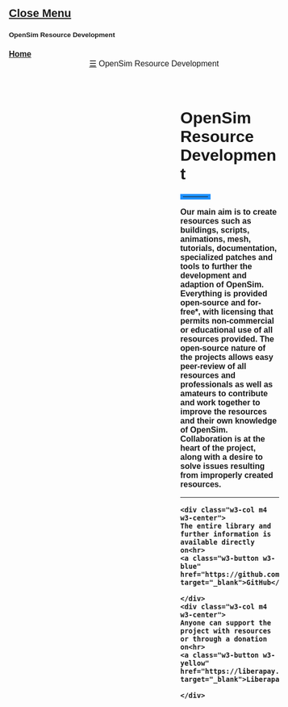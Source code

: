 <!DOCTYPE html>
<html>
<title>OpenSim Resource Development</title>
<meta charset="UTF-8">
<meta name="viewport" content="width=device-width, initial-scale=1">
<link rel="stylesheet" href="https://www.w3schools.com/w3css/4/w3.css">
<link rel="stylesheet" href="https://fonts.googleapis.com/css?family=Poppins">
<style>
body,h1,h2,h3,h4,h5 {font-family: "Poppins", sans-serif}
body {font-size:16px;}
.w3-half img{margin-bottom:-6px;margin-top:16px;opacity:0.8;cursor:pointer}
.w3-half img:hover{opacity:1}
</style>
<body>

<!-- Sidebar/menu -->
<nav class="w3-sidebar w3-blue w3-collapse w3-top w3-large w3-padding" style="z-index:3;width:300px;font-weight:bold;" id="mySidebar"><br>
  <a href="javascript:void(0)" onclick="w3_close()" class="w3-button w3-hide-large w3-display-topleft" style="width:100%;font-size:22px">Close Menu</a>
  <div class="w3-container">
    <h4 class="w3-padding-64"><small><b>OpenSim Resource Development</b></small></h4>
  </div>
  <div class="w3-bar-block">
    <a href="index" onclick="w3_close()" class="w3-bar-item w3-button w3-hover-white">Home</a>
  </div>
</nav>

<!-- Top menu on small screens -->
<header class="w3-container w3-top w3-hide-large w3-blue w3-xlarge w3-padding">
  <a href="javascript:void(0)" class="w3-button w3-blue w3-margin-right" onclick="w3_open()">☰</a>
  <span>OpenSim Resource Development</span>
</header>

<!-- Overlay effect when opening sidebar on small screens -->
<div class="w3-overlay w3-hide-large" onclick="w3_close()" style="cursor:pointer" title="close side menu" id="myOverlay"></div>

<!-- !PAGE CONTENT! -->
<div class="w3-main" style="margin-left:340px;margin-right:40px">

  <!-- Header -->
  <div class="w3-container" style="margin-top:80px">
    <h1 class="w3-jumbo"><b>OpenSim Resource Development</b></h1>
    <hr style="width:50px;border:5px solid DodgerBlue" class="w3-round">
  </div>
  
  <div class="w3-half">
  <b>Our main aim is to create resources such as buildings, scripts, animations, mesh, tutorials, documentation, specialized patches and tools to further the development and adaption of OpenSim. Everything is provided open-source and for-free*, with licensing that permits non-commercial or educational use of all resources provided.
  The open-source nature of the projects allows easy peer-review of all resources and professionals as well as amateurs to contribute and work together to improve the resources and their own knowledge of OpenSim. Collaboration is at the heart of the project, along with a desire to solve issues resulting from improperly created resources.
  <hr>
    
  </div>

<div class="w3-half">
<div class="w3-row-padding">

    <div class="w3-col m4 w3-center">
    The entire library and further information is available directly on<hr>
    <a class="w3-button w3-blue" href="https://github.com/OpenSimResourceDevelopment" target="_blank">GitHub</a>
    
    </div>
    <div class="w3-col m4 w3-center">
    Anyone can support the project with resources or through a donation on<hr>
    <a class="w3-button w3-yellow" href="https://liberapay.com/OpenSimResourceDevelopment/" target="_blank">Liberapay</a>
    
    </div>
    
</div>
</div>

</div>

<script>
// Script to open and close sidebar
function w3_open() {
    document.getElementById("mySidebar").style.display = "block";
    document.getElementById("myOverlay").style.display = "block";
}
 
function w3_close() {
    document.getElementById("mySidebar").style.display = "none";
    document.getElementById("myOverlay").style.display = "none";
}

// Modal Image Gallery
function onClick(element) {
  document.getElementById("img01").src = element.src;
  document.getElementById("modal01").style.display = "block";
  var captionText = document.getElementById("caption");
  captionText.innerHTML = element.alt;
}
</script>

</body>
</html>